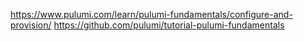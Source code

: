 https://www.pulumi.com/learn/pulumi-fundamentals/configure-and-provision/
https://github.com/pulumi/tutorial-pulumi-fundamentals

